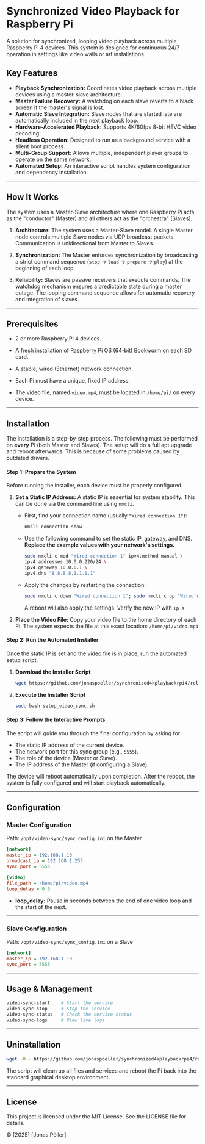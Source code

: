 # Synchronized Video Playback for Raspberry Pi

A solution for synchronized, looping video playback across multiple Raspberry Pi 4 devices. This system is designed for continuous 24/7 operation in settings like video walls or art installations.

## Key Features

*   **Playback Synchronization:** Coordinates video playback across multiple devices using a master-slave architecture.
*   **Master Failure Recovery:** A watchdog on each slave reverts to a black screen if the master's signal is lost.
*   **Automatic Slave Integration:** Slave nodes that are started late are automatically included in the next playback loop.
*   **Hardware-Accelerated Playback:** Supports 4K/60fps 8-bit HEVC video decoding.
*   **Headless Operation:** Designed to run as a background service with a silent boot process.
*   **Multi-Group Support:** Allows multiple, independent player groups to operate on the same network.
*   **Automated Setup:** An interactive script handles system configuration and dependency installation.

---

## How It Works

The system uses a Master-Slave architecture where one Raspberry Pi acts as the "conductor" (Master) and all others act as the "orchestra" (Slaves).

1.  **Architecture:** The system uses a Master-Slave model. A single Master node controls multiple Slave nodes via UDP broadcast packets. Communication is unidirectional from Master to Slaves.

2.  **Synchronization:** The Master enforces synchronization by broadcasting a strict command sequence (`stop` -> `load` -> `prepare` -> `play`) at the beginning of each loop.

3.  **Reliability:** Slaves are passive receivers that execute commands. The watchdog mechanism ensures a predictable state during a master outage. The looping command sequence allows for automatic recovery and integration of slaves.

---

## Prerequisites

-   2 or more Raspberry Pi 4 devices.

-   A fresh installation of Raspberry Pi OS (64-bit) Bookworm on each SD card.

-   A stable, wired (Ethernet) network connection.

-   Each Pi must have a unique, fixed IP address.

-   The video file, named `video.mp4`, must be located in `/home/pi/` on every device.

---

## Installation

The installation is a step-by-step process. The following must be performed on **every** Pi (both Master and Slaves). The setup will do a full apt upgrade and reboot afterwards. This is because of some problems caused by outdated drivers.

#### Step 1: Prepare the System

Before running the installer, each device must be properly configured.

1.  **Set a Static IP Address:** A static IP is essential for system stability. This can be done via the command line using `nmcli`.
    *   First, find your connection name (usually `"Wired connection 1"`):
        ```bash
        nmcli connection show
        ```
    *   Use the following command to set the static IP, gateway, and DNS. **Replace the example values with your network's settings.**
        ```bash
        sudo nmcli c mod "Wired connection 1" ipv4.method manual \
        ipv4.addresses 10.0.0.220/24 \
        ipv4.gateway 10.0.0.1 \
        ipv4.dns "8.8.8.8,1.1.1.1"
        ```
    *   Apply the changes by restarting the connection:
        ```bash
        sudo nmcli c down "Wired connection 1"; sudo nmcli c up "Wired connection 1"
        ```
        A reboot will also apply the settings. Verify the new IP with `ip a`.

2.  **Place the Video File:** Copy your video file to the home directory of each Pi. The system expects the file at this exact location:
    `/home/pi/video.mp4`
#### Step 2: Run the Automated Installer

Once the static IP is set and the video file is in place, run the automated setup script.

1.  **Download the Installer Script**
    ```bash
    wget https://github.com/jonaspoeller/synchronized4kplaybackrpi4/releases/latest/download/setup_video_sync.sh
    ```

2.  **Execute the Installer Script**
    ```bash
    sudo bash setup_video_sync.sh
    ```
#### Step 3: Follow the Interactive Prompts

The script will guide you through the final configuration by asking for:
*   The static IP address of the current device.
*   The network port for this sync group (e.g., `5555`).
*   The role of the device (Master or Slave).
*   The IP address of the Master (if configuring a Slave).


The device will reboot automatically upon completion. After the reboot, the system is fully configured and will start playback automatically.

---

## Configuration

### Master Configuration

Path: `/opt/video-sync/sync_config.ini` on the Master

```ini
[network]
master_ip = 192.168.1.10
broadcast_ip = 192.168.1.255
sync_port = 5555

[video]
file_path = /home/pi/video.mp4
loop_delay = 0.5
```

- **loop_delay:** Pause in seconds between the end of one video loop and the start of the next.

---

### Slave Configuration

Path: `/opt/video-sync/sync_config.ini` on a Slave

```ini
[network]
master_ip = 192.168.1.10
sync_port = 5555
```

---

## Usage & Management

```bash
video-sync-start    # Start the service
video-sync-stop     # Stop the service
video-sync-status   # Check the service status
video-sync-logs     # View live logs
```

---

## Uninstallation

```bash
wget -O - https://github.com/jonaspoeller/synchronized4kplaybackrpi4/releases/latest/download/uninstall_video_sync.sh | sudo bash
```

The script will clean up all files and services and reboot the Pi back into the standard graphical desktop environment.

---

## License

This project is licensed under the MIT License. See the LICENSE file for details.

© [2025] [Jonas Pöller]
